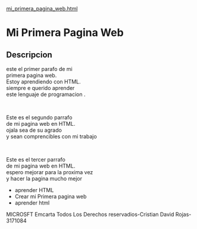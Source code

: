 [mi_primera_pagina_web.html](https://github.com/user-attachments/files/21901610/mi_primera_pagina_web.html)
<!DOCTYPE html>
<html lang="es">
    <head>
        <meta charset="uft-8">
        <title> MI PRIMERA PAGINA WEB</title>
        </head>
        <body>
            <h1> Mi Primera Pagina Web</h1>
            <h2>Descripcion </h2>
            <p>
                este el primer parafo de mi<br> 
                primera pagina web.<br>
                Estoy aprendiendo con HTML.<br>
                siempre e querido aprender <br>
                este lenguaje de programacion .<br>
            </p>
            <br>
            <p>
                Este es el segundo parrafo<br>
                de mi pagina web en HTML.<br>
                ojala sea de su agrado <br>
                y sean comprencibles con mi trabajo <br>
            </p>
            <br>
            <p>
                Este es el tercer parrafo<br>
                de mi pagina web en HTML.<br>
                espero mejorar para la proxima vez <br>
                y hacer la pagina mucho mejor <br>
            </p>
            <ul>
                <li>aprender HTML</li>
                <li>Crear mi Primera pagina web</li>
                <li>aprender html </li>
            </ul>
            <footer>
                MICROSFT Emcarta Todos Los Derechos reservadios-Cristian David Rojas-3171084
            </footer>
        </body>
<script src="https://cdn.botpress.cloud/webchat/v3.2/inject.js" defer></script>
<script src="https://files.bpcontent.cloud/2025/08/15/12/20250815120445-MFG8AJAC.js" defer></script>
</html>
